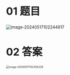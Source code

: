 # 01 题目

<img src="https://cvp.oss-cn-shanghai.aliyuncs.com/picgo/202405171022997.png" alt="image-20240517102244917" style="zoom: 80%;" />



# 02 答案

<img src="https://cvp.oss-cn-shanghai.aliyuncs.com/picgo/202405171023289.png" alt="image-20240517102354229" style="zoom:50%;" />